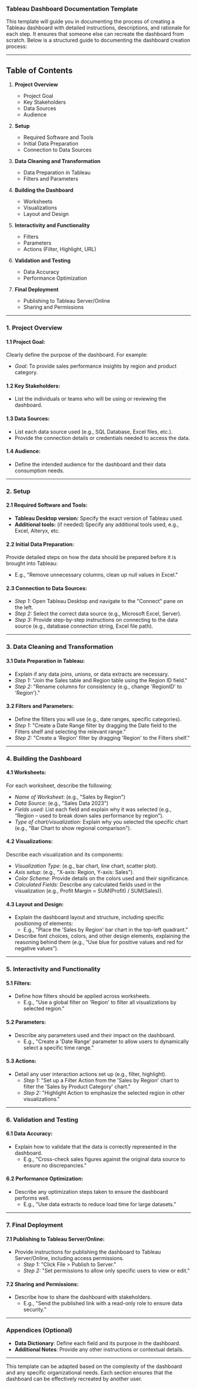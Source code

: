 ### Tableau Dashboard Documentation Template

This template will guide you in documenting the process of creating a Tableau dashboard with detailed instructions, descriptions, and rationale for each step. It ensures that someone else can recreate the dashboard from scratch. Below is a structured guide to documenting the dashboard creation process:

---

## **Table of Contents**

1. **Project Overview**

   - Project Goal
   - Key Stakeholders
   - Data Sources
   - Audience

2. **Setup**

   - Required Software and Tools
   - Initial Data Preparation
   - Connection to Data Sources

3. **Data Cleaning and Transformation**

   - Data Preparation in Tableau
   - Filters and Parameters

4. **Building the Dashboard**

   - Worksheets
   - Visualizations
   - Layout and Design

5. **Interactivity and Functionality**

   - Filters
   - Parameters
   - Actions (Filter, Highlight, URL)

6. **Validation and Testing**

   - Data Accuracy
   - Performance Optimization

7. **Final Deployment**

   - Publishing to Tableau Server/Online
   - Sharing and Permissions

---

### 1. **Project Overview**

#### **1.1 Project Goal:**

Clearly define the purpose of the dashboard. For example:

- _Goal_: To provide sales performance insights by region and product category.

#### **1.2 Key Stakeholders:**

- List the individuals or teams who will be using or reviewing the dashboard.

#### **1.3 Data Sources:**

- List each data source used (e.g., SQL Database, Excel files, etc.).
- Provide the connection details or credentials needed to access the data.

#### **1.4 Audience:**

- Define the intended audience for the dashboard and their data consumption needs.

---

### 2. **Setup**

#### **2.1 Required Software and Tools:**

- **Tableau Desktop version:** Specify the exact version of Tableau used.
- **Additional tools:** (if needed) Specify any additional tools used, e.g., Excel, Alteryx, etc.

#### **2.2 Initial Data Preparation:**

Provide detailed steps on how the data should be prepared before it is brought into Tableau:

- E.g., "Remove unnecessary columns, clean up null values in Excel."

#### **2.3 Connection to Data Sources:**

- _Step 1:_ Open Tableau Desktop and navigate to the "Connect" pane on the left.
- _Step 2:_ Select the correct data source (e.g., Microsoft Excel, Server).
- _Step 3:_ Provide step-by-step instructions on connecting to the data source (e.g., database connection string, Excel file path).

---

### 3. **Data Cleaning and Transformation**

#### **3.1 Data Preparation in Tableau:**

- Explain if any data joins, unions, or data extracts are necessary.
- _Step 1:_ "Join the Sales table and Region table using the Region ID field."
- _Step 2:_ "Rename columns for consistency (e.g., change 'RegionID' to 'Region')."

#### **3.2 Filters and Parameters:**

- Define the filters you will use (e.g., date ranges, specific categories).
- _Step 1:_ "Create a Date Range filter by dragging the Date field to the Filters shelf and selecting the relevant range."
- _Step 2:_ "Create a 'Region' filter by dragging 'Region' to the Filters shelf."

---

### 4. **Building the Dashboard**

#### **4.1 Worksheets:**

For each worksheet, describe the following:

- _Name of Worksheet_: (e.g., "Sales by Region")
- _Data Source_: (e.g., "Sales Data 2023")
- _Fields used_: List each field and explain why it was selected (e.g., “Region – used to break down sales performance by region”).
- _Type of chart/visualization_: Explain why you selected the specific chart (e.g., "Bar Chart to show regional comparison").

#### **4.2 Visualizations:**

Describe each visualization and its components:

- _Visualization Type_: (e.g., bar chart, line chart, scatter plot).
- _Axis setup_: (e.g., "X-axis: Region, Y-axis: Sales").
- _Color Scheme_: Provide details on the colors used and their significance.
- _Calculated Fields_: Describe any calculated fields used in the visualization (e.g., Profit Margin = SUM(Profit) / SUM(Sales)).

#### **4.3 Layout and Design:**

- Explain the dashboard layout and structure, including specific positioning of elements:
  - E.g., "Place the 'Sales by Region' bar chart in the top-left quadrant."
- Describe font choices, colors, and other design elements, explaining the reasoning behind them (e.g., “Use blue for positive values and red for negative values”).

---

### 5. **Interactivity and Functionality**

#### **5.1 Filters:**

- Define how filters should be applied across worksheets.
  - E.g., "Use a global filter on 'Region' to filter all visualizations by selected region."

#### **5.2 Parameters:**

- Describe any parameters used and their impact on the dashboard.
  - E.g., "Create a 'Date Range' parameter to allow users to dynamically select a specific time range."

#### **5.3 Actions:**

- Detail any user interaction actions set up (e.g., filter, highlight).
  - _Step 1:_ "Set up a Filter Action from the 'Sales by Region' chart to filter the 'Sales by Product Category' chart."
  - _Step 2:_ "Highlight Action to emphasize the selected region in other visualizations."

---

### 6. **Validation and Testing**

#### **6.1 Data Accuracy:**

- Explain how to validate that the data is correctly represented in the dashboard.
  - E.g., "Cross-check sales figures against the original data source to ensure no discrepancies."

#### **6.2 Performance Optimization:**

- Describe any optimization steps taken to ensure the dashboard performs well.
  - E.g., "Use data extracts to reduce load time for large datasets."

---

### 7. **Final Deployment**

#### **7.1 Publishing to Tableau Server/Online:**

- Provide instructions for publishing the dashboard to Tableau Server/Online, including access permissions.
  - _Step 1:_ "Click File > Publish to Server."
  - _Step 2:_ "Set permissions to allow only specific users to view or edit."

#### **7.2 Sharing and Permissions:**

- Describe how to share the dashboard with stakeholders.
  - E.g., "Send the published link with a read-only role to ensure data security."

---

### **Appendices (Optional)**

- **Data Dictionary**: Define each field and its purpose in the dashboard.
- **Additional Notes**: Provide any other instructions or contextual details.

---

This template can be adapted based on the complexity of the dashboard and any specific organizational needs. Each section ensures that the dashboard can be effectively recreated by another user.
